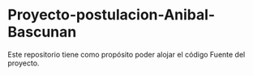 # Proyecto-postulacion-Anibal-Bascunan
 Este repositorio tiene como propósito poder alojar el código Fuente del proyecto. 
